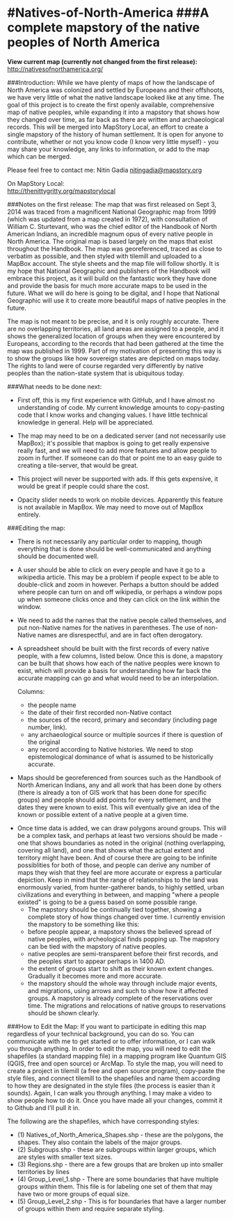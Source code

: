 #Natives-of-North-America
###A complete mapstory of the native peoples of North America
========================
<b>View current map (currently not changed from the first release):</b>
<br>http://nativesofnorthamerica.org/

###Introduction:
While we have plenty of maps of how the landscape of North America was colonized and settled by Europeans and their offshoots, we have very little of what the native landscape looked like at any time. The goal of this project is to create the first openly available, comprehensive map of native peoples, while expanding it into a mapstory that shows how they changed over time, as far back as there are written and archaeological records. This will be merged into MapStory Local, an effort to create a single mapstory of the history of human settlement. It is open for anyone to contribute, whether or not you know code (I know very little myself) - you may share your knowledge, any links to information, or add to the map which can be merged.

Please feel free to contact me:
Nitin Gadia
nitingadia@mapstory.org

On MapStory Local:
<br>http://thenittygritty.org/mapstorylocal


###Notes on the first release:
The map that was first released on Sept 3, 2014 was traced from a magnificent National Geographic map from 1999 (which was updated from a map created in 1972), with consultation of William C. Sturtevant, who was the chief editor of the Handbook of North American Indians, an incredible magnum opus of every native people in North America. The original map is based largely on the maps that exist throughout the Handbook. The map was georeferenced, traced as close to verbatim as possible, and then styled with tilemill and uploaded to a MapBox account. The style sheets and the map file will follow shortly. It is my hope that National Geographic and publishers of the Handbook will embrace this project, as it will build on the fantastic work they have done and provide the basis for much more accurate maps to be used in the future. What we will do here is going to be digital, and I hope that National Geographic will use it to create more beautiful maps of native peoples in the future.

The map is not meant to be precise, and it is only roughly accurate. There are no overlapping territories, all land areas are assigned to a people, and it shows the generalized location of groups when they were encountered by Europeans, according to the records that had been gathered at the time the map was published in 1999. Part of my motivation of presenting this way is to show the groups like how sovereign states are depicted on maps today. The rights to land were of course regarded very differently by native peoples than the nation-state system that is ubiquitous today.

###What needs to be done next:
* First off, this is my first experience with GitHub, and I have almost no understanding of code. My current knowledge amounts to copy-pasting code that I know works and changing values. I have little technical knowledge in general. Help will be appreciated.

* The map may need to be on a dedicated server (and not necessarily use MapBox); it's possible that mapbox is going to get really expensive really fast, and we will need to add more features and allow people to zoom in further. If someone can do that or point me to an easy guide to creating a tile-server, that would be great.

* This project will never be supported with ads. If this gets expensive, it would be great if people could share the cost.

* Opacity slider needs to work on mobile devices. Apparently this feature is not available in MapBox. We may need to move out of MapBox entirely. 

###Editing the map:
* There is not necessarily any particular order to mapping, though everything that is done should be well-communicated and anything should be documented well.

* A user should be able to click on every people and have it go to a wikipedia article. This may be a problem if people expect to be able to double-click and zoom in however. Perhaps a button should be added where people can turn on and off wikipedia, or perhaps a window pops up when someone clicks once and they can click on the link within the window.

* We need to add the names that the native people called themselves, and put non-Native names for the natives in parentheses. The use of non-Native names are disrespectful, and are in fact often derogatory.

* A spreadsheet should be built with the first records of every native people, with a few columns, listed below. Once this is done, a mapstory can be built that shows how each of the native peoples were known to exist, which will provide a basis for understanding how far back the accurate mapping can go and what would need to be an interpolation.

  Columns:
  * the people name
  * the date of their first recorded non-Native contact
  * the sources of the record, primary and secondary (including page number, link).
  * any archaeological source or multiple sources if there is question of the original
  * any record according to Native histories. We need to stop epistemological dominance of what is assumed to be historically accurate.

- Maps should be georeferenced from sources such as the Handbook of North American Indians, any and all work that has been done by others (there is already a ton of GIS work that has been done for specific groups) and people should add points for every settlement, and the dates they were known to exist. This will eventually give an idea of the known or possible extent of a native people at a given time.

* Once time data is added, we can draw polygons around groups. This will be a complex task, and perhaps at least two versions should be made - one that shows boundaries as noted in the original (nothing overlapping, covering all land), and one that shows what the actual extent and territory might have been. And of course there are going to be infinite possiblities for both of those, and people can derive any number of maps they wish that they feel are more accurate or express a particular depiction. Keep in mind that the range of relationships to the land was enormously varied, from hunter-gatherer bands, to highly settled, urban civilizations and everything in between, and mapping "where a people existed" is going to be a guess based on some possible range.
  * The mapstory should be continually tied together, showing a complete story of how things changed over time. I currently envision the mapstory to be something like this:
  * before people appear, a mapstory shows the believed spread of native peoples, with archeological finds popping up. The mapstory can be tied with the mapstory of native peoples.
  * native peoples are semi-transparent before their first records, and the peoples start to appear perhaps in 1400 AD.
  * the extent of groups start to shift as their known extent changes. Gradually it becomes more and more accurate.
  * the mapstory should the whole way through include major events, and migrations, using arrows and such to show how it affected groups. A mapstory is already complete of the reservations over time. The migrations and relocations of native groups to reservations should be shown clearly.


###How to Edit the Map:
If you want to participate in editing this map regardless of your technical background, you can do so. You can communicate with me to get started or to offer information, or I can walk you through anything.
In order to edit the map, you will need to edit the shapefiles (a standard mapping file) in a mapping program like Quantum GIS (QGIS, free and open source) or ArcMap. To style the map, you will need to create a project in tilemill (a free and open source program), copy-paste the style files, and connect tilemill to the shapefiles and name them according to how they are designated in the style files (the process is easier than it sounds). Again, I can walk you through anything. I may make a video to show people how to do it. Once you have made all your changes, commit it to Github and I'll pull it in.

The following are the shapefiles, which have corresponding styles:
* (1) Natives_of_North_America_Shapes.shp - these are the polygons, the shapes. They also contain the labels of the major groups.
* (2) Subgroups.shp - these are subgroups within larger groups, which are styles with smaller text sizes.
* (3) Regions.shp - there are a few groups that are broken up into smaller territories by lines
* (4) Group_Level_1.shp - There are some boundaries that have multiple groups within them. This file is for labeling one set of them that may have two or more groups of equal size.
* (5) Group_Level_2.shp - This is for boundaries that have a larger number of groups within them and require separate styling.
